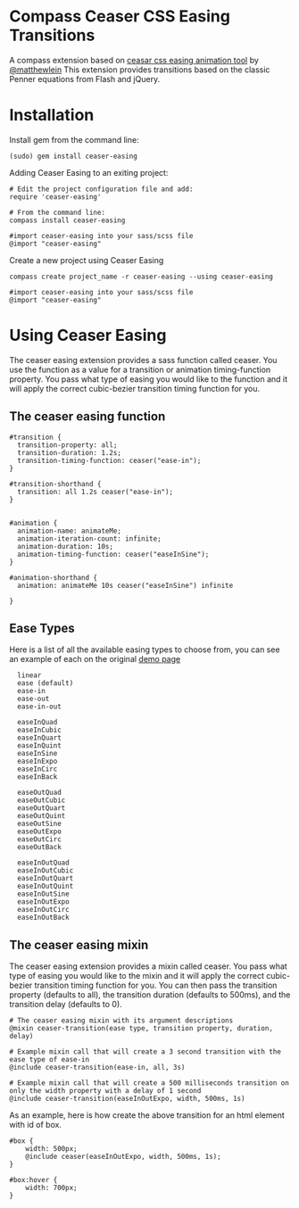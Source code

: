 Compass Ceaser CSS Easing Transitions
======================================

A compass extension based on [ceasar css easing animation tool](http://matthewlein.com/ceaser/) by [@matthewlein](http://twitter.com/matthewlein)
This extension provides transitions based on the classic Penner equations from Flash and jQuery.


Installation
============

Install gem from the command line:

    (sudo) gem install ceaser-easing

Adding Ceaser Easing to an exiting project:

    # Edit the project configuration file and add:
    require 'ceaser-easing'

    # From the command line:
    compass install ceaser-easing

    #import ceaser-easing into your sass/scss file
    @import "ceaser-easing"

Create a new project using Ceaser Easing

    compass create project_name -r ceaser-easing --using ceaser-easing

    #import ceaser-easing into your sass/scss file
    @import "ceaser-easing"



Using Ceaser Easing
===================


The ceaser easing extension provides a sass function called ceaser. You use the function as a value for a transition or animation timing-function property. You pass what type of easing you would like to the function and it will apply the correct cubic-bezier transition timing function for you.


The ceaser easing function
-----------------------


    #transition {
      transition-property: all;
      transition-duration: 1.2s;
      transition-timing-function: ceaser("ease-in");
    }

    #transition-shorthand {
      transition: all 1.2s ceaser("ease-in");
    }


    #animation {
      animation-name: animateMe;
      animation-iteration-count: infinite;
      animation-duration: 10s;
      animation-timing-function: ceaser("easeInSine");
    }

    #animation-shorthand {
      animation: animateMe 10s ceaser("easeInSine") infinite

    }


Ease Types
----------
Here is a list of all the available easing types to choose from, you can see an example of each on the original [demo page](http://matthewlein.com/ceaser/)

	  linear
	  ease (default)
	  ease-in
	  ease-out
	  ease-in-out

	  easeInQuad
	  easeInCubic
	  easeInQuart
	  easeInQuint
	  easeInSine
	  easeInExpo
	  easeInCirc
	  easeInBack

	  easeOutQuad
	  easeOutCubic
	  easeOutQuart
	  easeOutQuint
	  easeOutSine
	  easeOutExpo
	  easeOutCirc
	  easeOutBack

	  easeInOutQuad
	  easeInOutCubic
	  easeInOutQuart
	  easeInOutQuint
	  easeInOutSine
	  easeInOutExpo
	  easeInOutCirc
	  easeInOutBack



The ceaser easing mixin
-----------------------

The ceaser easing extension provides a mixin called ceaser. You pass what type of easing you would like to the mixin and it will apply the correct cubic-bezier transition timing function for you. You can then pass the transition property (defaults to all), the transition duration (defaults to 500ms), and the transition delay (defaults to 0).

    # The ceaser easing mixin with its argument descriptions
    @mixin ceaser-transition(ease type, transition property, duration, delay)

    # Example mixin call that will create a 3 second transition with the ease type of ease-in
    @include ceaser-transition(ease-in, all, 3s)

    # Example mixin call that will create a 500 milliseconds transition on only the width property with a delay of 1 second
    @include ceaser-transition(easeInOutExpo, width, 500ms, 1s)


As an example, here is how create the above transition for an html element with id of box.

    #box {
        width: 500px;
        @include ceaser(easeInOutExpo, width, 500ms, 1s);
    }

    #box:hover {
        width: 700px;
    }



